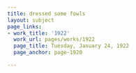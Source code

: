 ```yaml
---
title: dressed some fowls
layout: subject
page_links:
- work_title: '1922'
  work_url: pages/works/1922
  page_title: Tuesday, January 24, 1922
  page_anchor: page-1920

---
```

